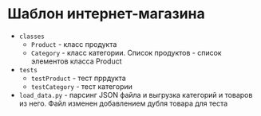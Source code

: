 # Шаблон интернет-магазина

+ ``classes``
    * ``Product`` - класс продукта
    * ``Category`` - класс категории.  Список продуктов - список элементов класса Product
+ ``tests``
    * ``testProduct`` - тест пррдукта
    * ``testCategory`` - тест категории
+ ``load_data.py`` - парсинг JSON файла и выгрузка категорий и товаров из него. Файл изменен добавлением дубля 
товара для теста
